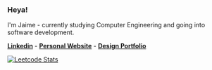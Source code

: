 ### Heya!
I'm Jaime - currently studying Computer Engineering and going into software development.

**[Linkedin](https://www.linkedin.com/in/jaime-garcia-jr)** - **[Personal Website](https://jaimegarjr.github.io/)** - **[Design Portfolio](https://dribbble.com/jaimegarciajr)**

[![Leetcode Stats](https://leetcard.jacoblin.cool/jaimegarjr?theme=nord&font=Roboto%20Mono&ext=activity)](https://leetcard.jacoblin.cool/jaimegarjr?theme=nord&font=Roboto%20Mono&ext=activity)
